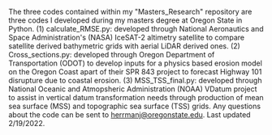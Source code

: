 The three codes contained within my "Masters_Research" repository are three codes I developed during my masters degree at Oregon State in Python. 
(1) calculate_RMSE.py: developed through National Aeronautics and Space Administration's (NASA) IceSAT-2 altimetry satellite to compare satellite derived bathymetric grids with aerial LiDAR derived ones. 
(2) Cross_sections.py: developed through Oregon Department of Transportation (ODOT) to develop inputs for a physics based erosion model on the Oregon Coast apart of their SPR 843 project to forecast Highway 101 disrupture due to coastal erosion. 
(3) MSS_TSS_final.py: developed through National Oceanic and Atmopsheric Administration (NOAA) VDatum project to assist in vertical datum transformation needs through production of mean sea surface (MSS) and topographic sea surface (TSS) grids. 
Any questions about the code can be sent to herrmanj@oregonstate.edu. 
Last updated 2/19/2022. 
